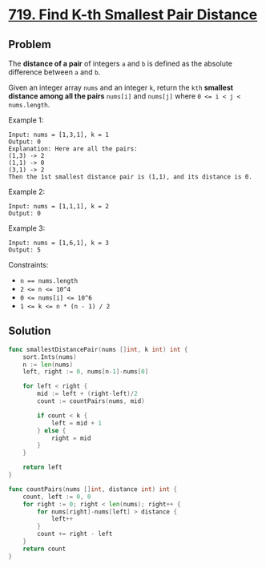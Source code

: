 # [719. Find K-th Smallest Pair Distance](https://leetcode.com/problems/find-k-th-smallest-pair-distance/)

## Problem

The **distance of a pair** of integers `a` and `b` is defined as the absolute difference between `a` and `b`.

Given an integer array `nums` and an integer `k`, return the `kth` **smallest distance among all the pairs** `nums[i]` and `nums[j]` where `0 <= i < j < nums.length`.


Example 1:

```
Input: nums = [1,3,1], k = 1
Output: 0
Explanation: Here are all the pairs:
(1,3) -> 2
(1,1) -> 0
(3,1) -> 2
Then the 1st smallest distance pair is (1,1), and its distance is 0.
```

Example 2:

```
Input: nums = [1,1,1], k = 2
Output: 0
```

Example 3:

```
Input: nums = [1,6,1], k = 3
Output: 5
``` 

Constraints:

- `n == nums.length`
- `2 <= n <= 10^4`
- `0 <= nums[i] <= 10^6`
- `1 <= k <= n * (n - 1) / 2`

## Solution

```go
func smallestDistancePair(nums []int, k int) int {
	sort.Ints(nums)
	n := len(nums)
	left, right := 0, nums[n-1]-nums[0]

	for left < right {
		mid := left + (right-left)/2
		count := countPairs(nums, mid)

		if count < k {
			left = mid + 1
		} else {
			right = mid
		}
	}

	return left
}

func countPairs(nums []int, distance int) int {
	count, left := 0, 0
	for right := 0; right < len(nums); right++ {
		for nums[right]-nums[left] > distance {
			left++
		}
		count += right - left
	}
	return count
}
```